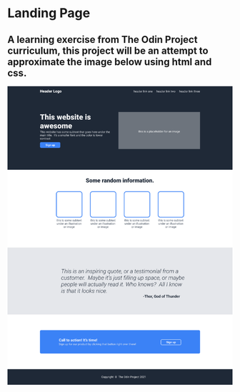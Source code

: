 # Landing Page

## A learning exercise from The Odin Project curriculum, this project will be an attempt to approximate the image below using html and css.


![Landing Page Template](./src/01.png)